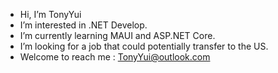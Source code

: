 -  Hi, I’m TonyYui
-  I’m interested in .NET Develop.
-  I’m currently learning MAUI and ASP.NET Core.
-  I’m looking for a job that could potentially transfer to the US.
-  Welcome to reach me : TonyYui@outlook.com

<!---
TonyYui/TonyYui is a ✨ special ✨ repository because its `README.md` (this file) appears on your GitHub profile.
You can click the Preview link to take a look at your changes.
--->

